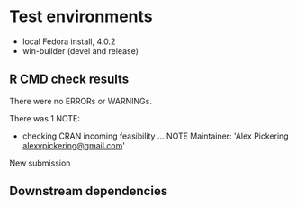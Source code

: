 # Test environments
* local Fedora install, 4.0.2
* win-builder (devel and release)

## R CMD check results
There were no ERRORs or WARNINGs. 

There was 1 NOTE:

* checking CRAN incoming feasibility ... NOTE
Maintainer: 'Alex Pickering <alexvpickering@gmail.com>'

New submission


## Downstream dependencies
